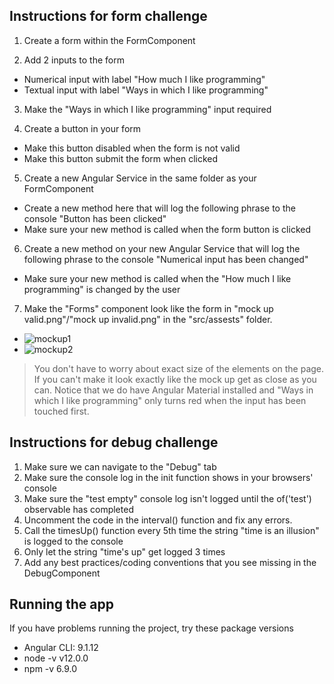 ## Instructions for form challenge

1. Create a form within the FormComponent

2. Add 2 inputs to the form
  * Numerical input with label "How much I like programming"
  * Textual input with label "Ways in which I like programming"
  
3. Make the "Ways in which I like programming" input required

4. Create a button in your form
  * Make this button disabled when the form is not valid
  * Make this button submit the form when clicked

5. Create a new Angular Service in the same folder as your FormComponent
  * Create a new method here that will log the following phrase to the console "Button has been clicked"
  * Make sure your new method is called when the form button is clicked

6. Create a new method on your new Angular Service that will log the following phrase to the console "Numerical input has been changed"
  * Make sure your new method is called when the "How much I like programming" is changed by the user

7. Make the "Forms" component look like the form in "mock up valid.png"/"mock up invalid.png" in the "src/assests" folder. 
  * ![mockup1](https://github.com/tjwoods58DL/Angular-Challenge/blob/master/src/assets/mock%20up%20valid.png)
  * ![mockup2](https://github.com/tjwoods58DL/Angular-Challenge/blob/master/src/assets/mock%20up%20invalid.png)


> You don't have to worry about exact size of the elements on the page.
> If you can't make it look exactly like the mock up get as close as you can.
> Notice that we do have Angular Material installed and "Ways in which I like programming" only turns red when the input has been touched first.


## Instructions for debug challenge

1. Make sure we can navigate to the "Debug" tab
2. Make sure the console log in the init function shows in your browsers' console
3. Make sure the "test empty" console log isn't logged until the of('test') observable has completed
4. Uncomment the code in the interval() function and fix any errors.
5. Call the timesUp() function every 5th time the string "time is an illusion" is logged to the console
6. Only let the string "time's up" get logged 3 times
7. Add any best practices/coding conventions that you see missing in the DebugComponent

## Running the app

If you have problems running the project, try these package versions
- Angular CLI: 9.1.12
- node -v v12.0.0
- npm -v 6.9.0
